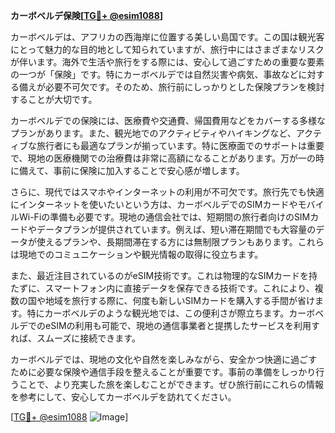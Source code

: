 **カーボベルデ保険[[TG💪+ @esim1088](https://t.me/s/esim1088)]**

カーボベルデは、アフリカの西海岸に位置する美しい島国です。この国は観光客にとって魅力的な目的地として知られていますが、旅行中にはさまざまなリスクが伴います。海外で生活や旅行をする際には、安心して過ごすための重要な要素の一つが「保険」です。特にカーボベルデでは自然災害や病気、事故などに対する備えが必要不可欠です。そのため、旅行前にしっかりとした保険プランを検討することが大切です。

カーボベルデでの保険には、医療費や交通費、帰国費用などをカバーする多様なプランがあります。また、観光地でのアクティビティやハイキングなど、アクティブな旅行者にも最適なプランが揃っています。特に医療面でのサポートは重要で、現地の医療機関での治療費は非常に高額になることがあります。万が一の時に備えて、事前に保険に加入することで安心感が増します。

さらに、現代ではスマホやインターネットの利用が不可欠です。旅行先でも快適にインターネットを使いたいという方は、カーボベルデでのSIMカードやモバイルWi-Fiの準備も必要です。現地の通信会社では、短期間の旅行者向けのSIMカードやデータプランが提供されています。例えば、短い滞在期間でも大容量のデータが使えるプランや、長期間滞在する方には無制限プランもあります。これらは現地でのコミュニケーションや観光情報の取得に役立ちます。

また、最近注目されているのがeSIM技術です。これは物理的なSIMカードを持たずに、スマートフォン内に直接データを保存できる技術です。これにより、複数の国や地域を旅行する際に、何度も新しいSIMカードを購入する手間が省けます。特にカーボベルデのような観光地では、この便利さが際立ちます。カーボベルデでのeSIMの利用も可能で、現地の通信事業者と提携したサービスを利用すれば、スムーズに接続できます。

カーボベルデでは、現地の文化や自然を楽しみながら、安全かつ快適に過ごすために必要な保険や通信手段を整えることが重要です。事前の準備をしっかり行うことで、より充実した旅を楽しむことができます。ぜひ旅行前にこれらの情報を参考にして、安心してカーボベルデを訪れてください。

[[TG💪+ @esim1088](https://t.me/s/esim1088) ![Image](https://i.postimg.cc/Y0z9fWf4/image.png)]